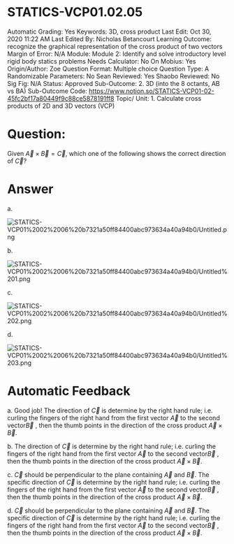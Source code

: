 # STATICS-VCP01.02.05

Automatic Grading: Yes
Keywords: 3D, cross product
Last Edit: Oct 30, 2020 11:22 AM
Last Edited By: Nicholas Betancourt
Learning Outcome: recognize the graphical representation of the cross product of two vectors
Margin of Error: N/A
Module: Module 2: Identify and solve introductory level rigid body statics problems
Needs Calculator: No
On Mobius: Yes
Origin/Author: Zoe
Question Format: Multiple choice
Question Type: A
Randomizable Parameters: No
Sean Reviewed: Yes
Shaobo Reviewed: No
Sig Fig: N/A
Status: Approved
Sub-Outcome: 2. 3D (into the 8 octants, AB vs BA)
Sub-Outcome Code: https://www.notion.so/STATICS-VCP01-02-45fc2bf17a80449f9c88ce5878191ff8
Topic/ Unit: 1. Calculate cross products of 2D and 3D vectors (VCP)

# Question:

 Given $\overrightarrow{A}\times\overrightarrow{B}=\overrightarrow{C}$, which one of the following shows the correct direction of $\overrightarrow{C}$?

# Answer

a.

![STATICS-VCP01%2002%2006%20b7321a50ff84400abc973634a40a94b0/Untitled.png](STATICS-VCP01%2002%2006%20b7321a50ff84400abc973634a40a94b0/Untitled.png)

b.

![STATICS-VCP01%2002%2006%20b7321a50ff84400abc973634a40a94b0/Untitled%201.png](STATICS-VCP01%2002%2006%20b7321a50ff84400abc973634a40a94b0/Untitled%201.png)

c.

![STATICS-VCP01%2002%2006%20b7321a50ff84400abc973634a40a94b0/Untitled%202.png](STATICS-VCP01%2002%2006%20b7321a50ff84400abc973634a40a94b0/Untitled%202.png)

d.

![STATICS-VCP01%2002%2006%20b7321a50ff84400abc973634a40a94b0/Untitled%203.png](STATICS-VCP01%2002%2006%20b7321a50ff84400abc973634a40a94b0/Untitled%203.png)

# Automatic Feedback

a. Good job! The direction of $\overrightarrow{C}$ is determine by the right hand rule; i.e. curling the fingers of the right hand from the first vector $\overrightarrow{A}$ to the second vector$\overrightarrow{B}$ , then the thumb points in the direction of the cross product $\overrightarrow{A}\times\overrightarrow{B}$.

b. The direction of $\overrightarrow{C}$ is determine by the right hand rule; i.e. curling the fingers of the right hand from the first vector $\overrightarrow{A}$ to the second vector$\overrightarrow{B}$ , then the thumb points in the direction of the cross product $\overrightarrow{A}\times\overrightarrow{B}$.

c. $\overrightarrow{C}$ should be perpendicular to the plane containing $\overrightarrow{A}$ and $\overrightarrow{B}$. The specific direction of $\overrightarrow{C}$ is determine by the right hand rule; i.e. curling the fingers of the right hand from the first vector $\overrightarrow{A}$ to the second vector$\overrightarrow{B}$ , then the thumb points in the direction of the cross product $\overrightarrow{A}\times\overrightarrow{B}$.

d. $\overrightarrow{C}$ should be perpendicular to the plane containing $\overrightarrow{A}$ and $\overrightarrow{B}$. The specific direction of $\overrightarrow{C}$ is determine by the right hand rule; i.e. curling the fingers of the right hand from the first vector $\overrightarrow{A}$ to the second vector$\overrightarrow{B}$ , then the thumb points in the direction of the cross product $\overrightarrow{A}\times\overrightarrow{B}$.